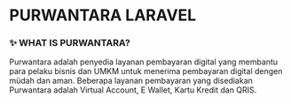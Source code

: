 # PURWANTARA LARAVEL

### ✨ WHAT IS PURWANTARA?
Purwantara adalah penyedia layanan pembayaran digital yang membantu para pelaku bisnis dan UMKM untuk menerima pembayaran digital dengen müdah dan aman. Beberapa layanan pembayaran yang disediakan Purwantara adalah Virtual Account, E Wallet, Kartu Kredit dan QRIS.
